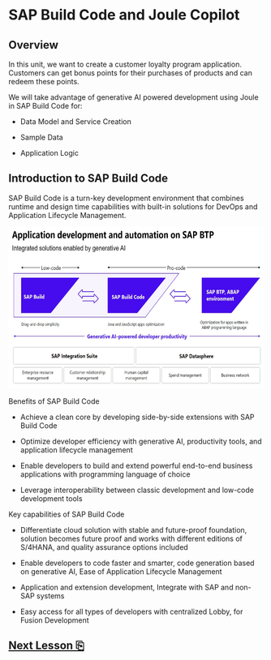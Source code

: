 # SAP Build Code and Joule Copilot

## Overview

In this unit, we want to create a customer loyalty program application.
Customers can get bonus points for their purchases of products and can
redeem these points.

We will take advantage of generative AI powered development using Joule in SAP Build Code for:

- Data Model and Service Creation

- Sample Data

- Application Logic

## Introduction to SAP Build Code

SAP Build Code is a turn-key development environment that combines
runtime and design time capabilities with built-in solutions for DevOps
and Application Lifecycle Management.

<img src="images/image1.jpeg" style="width:6.5in;height:3.32292in" />

Benefits of SAP Build Code

- Achieve a clean core by developing side-by-side extensions with SAP
  Build Code

- Optimize developer efficiency with generative AI, productivity tools,
  and application lifecycle management

- Enable developers to build and extend powerful end-to-end business
  applications with programming language of choice

- Leverage interoperability between classic development and low-code
  development tools

Key capabilities of SAP Build Code

- Differentiate cloud solution with stable and future-proof foundation,
  solution becomes future proof and works with different editions of
  S/4HANA, and quality assurance options included

- Enable developers to code faster and smarter, code generation based on
  generative AI, Ease of Application Lifecycle Management

- Application and extension development, Integrate with SAP and non-SAP
  systems

- Easy access for all types of developers with centralized Lobby, for
  Fusion Development

## [Next Lesson ⎘](../ex1.1/)